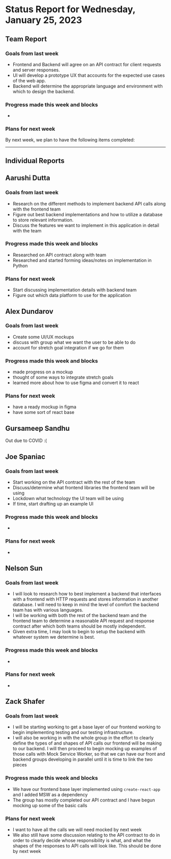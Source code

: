 # Status Report for Wednesday, January 25, 2023

## Team Report

### Goals from last week
- Frontend and Backend will agree on an API contract for client requests and server responses.
- UI will develop a prototype UX that accounts for the expected use cases of the web app.
- Backend will determine the appropriate language and environment with which to design the backend.


### Progress made this week and blocks
- 

### Plans for next week
By next week, we plan to have the following items completed:

---
## Individual Reports

## Aarushi Dutta

### Goals from last week
- Research on the different methods to implement backend API calls 
along with the frontend team
- Figure out best backend implementations and how to utilize a database to store
relevant information.
- Discuss the features we want to implement in this application in detail with the team

### Progress made this week and blocks
- Researched on API contract along with team
- Researched and started forming ideas/notes on implementation in Python

### Plans for next week
- Start discussing implementation details with backend team
- Figure out which data platform to use for the application

## Alex Dundarov

### Goals from last week
- Create some UI/UX mockups
- discuss with group what we want the user to be able to do
- account for stretch goal integration if we go for them
### Progress made this week and blocks
- made progress on a mockup
- thought of some ways to integrate stretch goals
- learned more about how to use figma and convert it to react
### Plans for next week
- have a ready mockup in figma
- have some sort of react base
## Gursameep Sandhu

Out due to COVID :(

## Joe Spaniac

### Goals from last week
- Start working on the API contract with the rest of the team
- Discuss/determine what frontend libraries the frontend team will be using
- Lockdown what technology the UI team will be using
- If time, start drafting up an example UI

### Progress made this week and blocks
- 

### Plans for next week
- 

## Nelson Sun

### Goals from last week
- I will look to research how to best implement a backend that interfaces with a frontend with HTTP
requests and stores information in another database. I will need to keep in mind the level of comfort
the backend team has with various languages.
- I will be working with both the rest of the backend team and the frontend team to determine a reasonable
API request and response contract after which both teams should be mostly independent.
- Given extra time, I may look to begin to setup the backend with whatever system we determine is best.

### Progress made this week and blocks
- 

### Plans for next week
- 

## Zack Shafer

### Goals from last week
- I will be starting working to get a base layer of our frontend working to begin implementing testing and our testing
infrastructure.
- I will also be working in with the whole group in the effort to clearly define the types of and shapes of API calls
our frontend will be making to our backend. I will then proceed to begin mocking up examples of those calls with Mock
Service Worker, so that we can have our front and backend groups developing in parallel until it is time to link the two
pieces

### Progress made this week and blocks
- We have our frontend base layer implemented using `create-react-app` and I added MSW as a dependency
- The group has mostly completed our API contract and I have begun mocking up some of the basic calls

### Plans for next week
- I want to have all the calls we will need mocked by next week
- We also still have some discussion relating to the API contract to do in order to clearly decide
whose responsibility is what, and what the shapes of the responses to API calls will look like. This
should be done by next week

